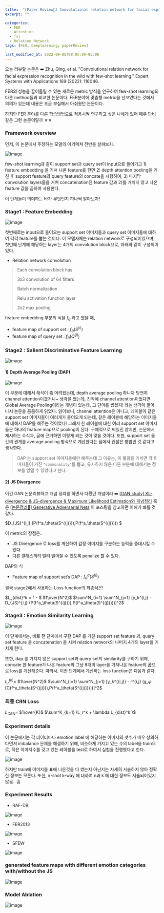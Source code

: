 ```yaml
---
title:  "[Paper Review📃] Convolutional relation network for facial expression recognition in the wild with few-shot learning"
excerpt: ""

categories:
  - FER
  - Attention
  - fsl
  - Relation Network
tags: [FER, Deeplearning, paperReview]

last_modified_at: 2022-09-05T08:06:00-05:00
---
```


오늘 리뷰할 논문은 ➡️ Zhu, Qing, et al. "Convolutional relation network for facial expression recognition in the wild with few-shot learning." Expert Systems with Applications 189 (2022): 116046.

FER의 성능을 끌어올릴 수 있는 새로운 metric 방식을 연구하여 few-shot learning의 다른 method들과 비교한 논문이다. FER분야에 맞춤형 metric을 선보였다는 것에서 의의가 있는데 내용은 조금 부실해서 아쉬웠던 논문이다. 

하지만 FER 분야를 다른 학습방법으로 적용시켜 연구하고 싶은 나에게 있어 매우 단비같은 그런 논문이랄까 ㅎㅎ


### Framework overview

먼저, 이 논문에서 주장하는 모델의 아키텍쳐 전반을 살펴보자. 

![image](https://user-images.githubusercontent.com/53431568/188362162-1a5700fb-98ef-4e45-988c-f98984f10cb4.png)

few-shot learning과 같이 support set과 query set이 input으로 들어가고 1) feature embedding 을 거쳐 나온 feature를 한면 2) depth attention pooling을 거친 후 support feature와 query feature의 concate을 시행하여, 3) 마지막 convolution layers들을 거쳐 concatenation된 feature 값과 2)를 거치지 않고 나온 feature 값을 곱하여 사용한다. 

이 단계들이 의미하는 바가 무엇인지 하나씩 알아보자!

### Stage1 : Feature Embedding

![image](https://user-images.githubusercontent.com/53431568/188363016-7987db8b-8242-4bf0-ae4a-48f65a9ff233.png)

첫번째로는 input으로 들어오는 support set 이미지들과 query set 이미지들에 대하여 각각 feature를 뽑는 것이다. 이 모델자체는 relation network로 구성되어있으며, 첫번째 단계에 해당하는 layer는 4개의 convolution block으로, 아래와 같이 구성되어있다. 

- Relation network convolution
> Each convolution block has
> 
> 3x3 convolution of 64 filters
> 
> Batch normalization
> 
> Relu activation function layer
> 
> 2x2 max pooling

feature embedding 부분의 식을 $f_\theta$ 라고 했을 때, 

- feature map of support set : $f_\theta(S^{(i)})$
- feature map of query set : $f_\theta(Q^{(j)})$ 


### Stage2 : Salient Discriminative Feature Learning

![image](https://user-images.githubusercontent.com/53431568/188430852-4e4c4439-2ad3-4875-a5fe-36997b44d0ad.png)

#### 1) Depth Average Pooling (DAP)

![image](https://user-images.githubusercontent.com/53431568/188363678-97cd3465-da53-439a-a6c7-f90d21a546b6.png)

이 부분에 대해서 해석이 좀 어려웠는데, depth average pooling 하니까 당연히 channel attention이겠거니~ 생각을 했는데, 진작에 channel attention이었다면 Global Average Pooling이라는 개념이 있는데, 그 단어를 썼겠지! 라는 생각이 들어 다시 논문을 꼼꼼하게 읽었다. 읽어보니, channel attention은 아니고, 레이블이 같은 support set 이미지들이 여러개가 들어오게 되는데, 같은 레이블에 해당하는 이미지들에 대해서 DAP를 해주는 것이었다! 그래서 한 레이블에 대한 여러 support set 이미지들은 하나의 feature map으로 pooling이 된다. 구체적으로 써있진 않지만, 논문에서 제시하는 수식과, 글에 근거하면 이렇게 되는 것이 맞을 것이다. 또한, support set 들 간의 관계를 average pooling 방식으로 계산한다는 점에서 괜찮은 방법인 것 같다고 생각한다. 

> DAP 는 support set 이미지들에만 해주는데 그 이유는, 이 풀링을 거치면 각 이미지들이 가진 `"commonality"`를 뽑고, 유사하지 않은 다른 부분에 대해서는 정보를 없앨 수 있었다고 한다. 


#### 2) JS Divergence

이건 GAN 논문리뷰하고 개념 정리를 하면서 다뤘던 개념이라 ➡️ [[GAN study] KL-divergence & JS-divergence & Maximum Likelihood Estimation와 개념정리](https://chaelin0722.github.io/gan/KL_divergence&JS_divergence/) 혹은 [[논문정리📃] Generative Adversarial Nets](https://chaelin0722.github.io/paperreview/generative_adversarial_nets/) 이 포스팅을 참고하면 이해가 빠를 것 같다. 

$D_{JS}^{i,j} (P(f^a_\theta(S^{(j)})),P(f^a_\theta(S^{(j)}))) $

이 metric의 장점은..

- JS Divergence 로 loss를 계산하여 감정 이미지를 구분하는 능력을 증대시킬 수 있다. 
- 다른 클래스끼리 멀리 떨어질 수 있도록 penalize 할 수 있다.

DAP의 식
- Feature map of support set’s DAP : $f^a_\theta(S^{(j)})$

결국 stage2에서 사용하는 Loss function의 최종식은!

$L_{dist}^k = 1 - $ $1\over{N^2}$ $\sum^N_{i=1} \sum^N_{j=1} [y_k^{i,j} - D_{JS}^{i,j} (P(f^a_\theta(S^{(j)})),P(f^a_\theta(S^{(j)})))]^2$

### Stage3 : Emotion Similarity Learning

![image](https://user-images.githubusercontent.com/53431568/188430779-e559efa9-a541-4b42-844a-6b051987e12c.png)

이 단계에서는, 바로 전 단계에서 구한 DAP 를 거친 support set feature 과, query set feature 을 concatenation 을 시켜 relation network의 나머지 4개의 layer을 거치게 한다.

또한, dap 를 거치지 않은 support set과 query set의 similarity를 구하기 위해, concate 한 feature가 나온 feature와 그냥 8개의 layer을 거쳐나온 feature의 곱으로 loss를 계산해준다. 따라서, 이번 단계에서 계산하는 loss function은 다음과 같다. 

$L_r^{(k)} =$ $1\over{N^2}$ $\sum^N_{i=1} \sum^N_{j=1} [y_k^{(i,j)} - r^{i,j} (g_𝜑 [C(f^a_\theta(S^{(j)})),P(f^a_\theta(S^{(j)}))])]^2$


### 최종 CRN Loss

$L_{CRN} =$ $1\over{K}$ $\sum^K_{k=1} (L_r^k + \lambda L_{dist}^k )$


### Experiment details

이 논문에서는 각 데이터마다 emotion label 에 해당하는 이미지의 갯수가 매우 상의하다면서 imbalance 문제를 해결하기 위해, 비슷하게 가지고 있는 수의 label을 train으로, 적은 이미지수를 갖고 있는 레이블을 test로 하여서 실험을 진행했다고 한다. 

![image](https://user-images.githubusercontent.com/53431568/188431661-f9a4ade8-07f6-47ec-939f-7751b20d905b.png)

하지만 train에 이미지를 표에 나온것을 다 썼는지 아닌지는 자세히 서술하지 않아 정확한 정보는 모른다. 또한, n-shot k-way 에 대하여 n과 k 에 대한 정보도 서술되어있지 않음.. 흠



### Experiment Results

- RAF-DB

![image](https://user-images.githubusercontent.com/53431568/188431958-f961ff12-1f3a-44fb-989d-71b132e511b2.png)


- FER2013

![image](https://user-images.githubusercontent.com/53431568/188432031-e7c8e2e2-314f-4f6a-9f30-37efbf9b006a.png)


- SFEW

![image](https://user-images.githubusercontent.com/53431568/188432044-79200a43-fb20-44cb-8f0c-8fa2833d4501.png)


###  generated feature maps with different emotion categories with/without the JS 

![image](https://user-images.githubusercontent.com/53431568/188604101-f6c080b5-1a3a-42b1-8f59-6cb7dbadef00.png)

### Model Ablation 

![image](https://user-images.githubusercontent.com/53431568/188604186-fc93024f-f5dd-4b7a-9f6e-d28211ac015a.png)


